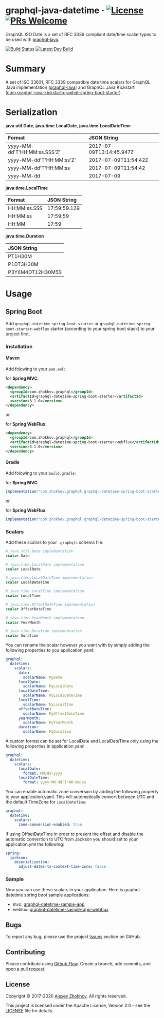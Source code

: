 # graphql-java-datetime &middot; [![License](https://img.shields.io/badge/License-Apache%202.0-blue.svg)](https://github.com/donbeave/graphql-java-datetime/blob/master/LICENSE) [![PRs Welcome](https://img.shields.io/badge/PRs-welcome-brightgreen.svg)](https://github.com/donbeave/graphql-java-datetime/pulls)
GraphQL ISO Date is a set of RFC 3339 compliant date/time scalar types to be used with [graphql-java](https://github.com/graphql-java/graphql-java).

[![Build Status](https://travis-ci.org/donbeave/graphql-java-datetime.svg?branch=master)](https://travis-ci.org/donbeave/graphql-java-datetime)
[![Latest Dev Build](https://api.bintray.com/packages/donbeave/maven/graphql-java-datetime/images/download.svg)](https://bintray.com/donbeave/maven/graphql-java-datetime/_latestVersion)

# Summary

A set of ISO 33601, RFC 3339 compatible date time scalars for GraphQL Java implementation ([graphql-java](https://github.com/graphql-java/graphql-java)) and GraphQL Java Kickstart ([com.graphql-java-kickstart:graphql-spring-boot-starter](https://github.com/graphql-java-kickstart/graphql-spring-boot)).

# Serialization

**java.util.Date**, **java.time.LocalDate**, **java.time.LocalDateTime**

| Format                       | JSON String              |
|:-----------------------------|:-------------------------|
| yyyy-MM-dd'T'HH:MM:ss.SSS'Z' | 2017-07-09T13:14:45.947Z |
| yyyy-MM-dd'T'HH:MM:ss'Z'     | 2017-07-09T11:54:42Z     |
| yyyy-MM-dd'T'HH:MM:ss        | 2017-07-09T11:54:42      |
| yyyy-MM-dd                   | 2017-07-09               |

**java.time.LocalTime**

| Format       | JSON String  |
|:-------------|:-------------|
| HH:MM:ss.SSS | 17:59:59.129 |
| HH:MM:ss     | 17:59:59     |
| HH:MM        | 17:59        |

**java.time.Duration**

| JSON String      |
|:-----------------|
| PT1H30M          |
| P1DT3H30M        |
| P3Y6M4DT12H30M5S |

# Usage

## Spring Boot

Add `graphql-datetime-spring-boot-starter` or `graphql-datetime-spring-boot-starter-webflux` starter (according to your spring boot stack) to your project first.

### Installation

#### Maven

Add folowing to your `pom.xml`:

for **Spring MVC**:

```xml
<dependency>
  <groupId>com.zhokhov.graphql</groupId>
  <artifactId>graphql-datetime-spring-boot-starter</artifactId>
  <version>3.1.0</version>
</dependency>
```

or 

for **Spring WebFlux**:

```xml
<dependency>
  <groupId>com.zhokhov.graphql</groupId>
  <artifactId>graphql-datetime-spring-boot-starter-webflux</artifactId>
  <version>3.1.0</version>
</dependency>
```

#### Gradle

Add folowing to your `build.gradle`:

for **Spring MVC**:

```groovy
implementation("com.zhokhov.graphql:graphql-datetime-spring-boot-starter:3.1.0")
```

or 

for **Spring WebFlux**:

```groovy
implementation("com.zhokhov.graphql:graphql-datetime-spring-boot-starter-webflux:3.1.0")
```

### Scalars

Add these scalars to your `.graphqls` schema file:

```graphql
# java.util.Date implementation
scalar Date

# java.time.LocalDate implementation
scalar LocalDate

# java.time.LocalDateTime implementation
scalar LocalDateTime

# java.time.LocalTime implementation
scalar LocalTime

# java.time.OffsetDateTime implementation
scalar OffsetDateTime 

# java.time.YearMonth implementation
scalar YearMonth

# java.time.Duration implementation
scalar Duration
```

You can rename the scalar however you want with by simply adding the following properties to you application.yaml:

```yaml
graphql:
  datetime:
    scalars:
      date:
        scalarName: MyDate
      localDate:
        scalarName: MyLocalDate
      localDateTime:
        scalarName: MyLocalDateTime
      localTime:
        scalarName: MyLocalTime
      offsetDateTime:
        scalarName: MyOffsetDateTime
      yearMonth:
        scalarName: MyYearMonth
      duration:
        scalarName: MyDuration
```

A custom format can be set for LocalDate and LocalDateTime only using the following properties in application.yaml

```yaml
graphql:
  datetime:
    scalars:
      localDate:
        format: MM/dd/yyyy
      localDateTime:
        format: yyyy-MM-dd'T'HH:mm:ss
```

You can enable automatic zone conversion by adding the following property to your application.yaml. This will
automatically convert between UTC and the default TimeZone for `LocalDateTime`:

```yaml
graphql:
  datetime:
    scalars:
      zone-conversion-enabled: true
```

If using OffsetDateTime in order to present the offset and disable the automatic convertion to UTC from Jackson you should
set to your application.yml the following:

```yaml
spring:
  jackson:
    deserialization:
      adjust-dates-to-context-time-zone: false
```

### Sample

Now you can use these scalars in your application. Here is graphql-datetime spring boot sample applications:
 - mvc: [graphql-datetime-sample-app](graphql-datetime-sample-app/)
 - weblux: [graphql-datetime-sample-app-webflux](graphql-datetime-sample-app-webflux/)

## Bugs

To report any bug, please use the project [Issues](https://github.com/donbeave/graphql-java-datetime/issues/new) section on GitHub.

## Contributing

Please contribute using [Github Flow](https://guides.github.com/introduction/flow/). Create a branch, add commits, and [open a pull request](https://github.com/donbeave/graphql-java-datetime/compare/).

## License

Copyright © 2017-2020 [Alexey Zhokhov](http://www.zhokhov.com). All rights reserved.

This project is licensed under the Apache License, Version 2.0 - see the [LICENSE](LICENSE) file for details.
